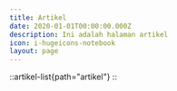 ```yaml
---
title: Artikel
date: 2020-01-01T00:00:00.000Z
description: Ini adalah halaman artikel
icon: i-hugeicons-notebook
layout: page
---
```


::artikel-list{path="artikel"}
::
